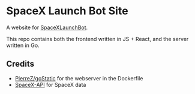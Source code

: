 # SpaceX Launch Bot Site

A website for [SpaceXLaunchBot](https://github.com/r-spacex/SpaceXLaunchBot).

This repo contains both the frontend written in JS + React, and the server written in Go.

## Credits

- [PierreZ/goStatic](https://github.com/PierreZ/goStatic) for the webserver in the Dockerfile
- [SpaceX-API](https://github.com/r-spacex/SpaceX-API) for SpaceX data

